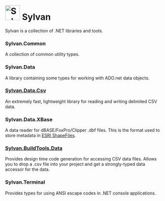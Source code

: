 # <img src="Sylvan.png" height="48" alt="Sylvan Logo"/> Sylvan

Sylvan is a collection of .NET libraries and tools.

### Sylvan.Common
A collection of common utility types.

### Sylvan.Data
A library containing some types for working with ADO.net data objects.

### [Sylvan.Data.Csv](docs/Sylvan.Data.Csv.md)
An extremely fast, lightweight library for reading and writing delimited CSV data.

### Sylvan.Data.XBase
A data reader for dBASE/FoxPro/Clipper .dbf files. 
This is the format used to store metadata in [ESRI ShapeFiles](https://en.wikipedia.org/wiki/Shapefile).

### [Sylvan.BuildTools.Data](docs/Sylvan.BuildTools.Data.md)
Provides design time code generation for accessing CSV data files.
Allows you to drop a .csv file into your project and get a strongly-typed data accessor for the data.

### Sylvan.Terminal
Provides types for using ANSI escape codes in .NET console applications.
